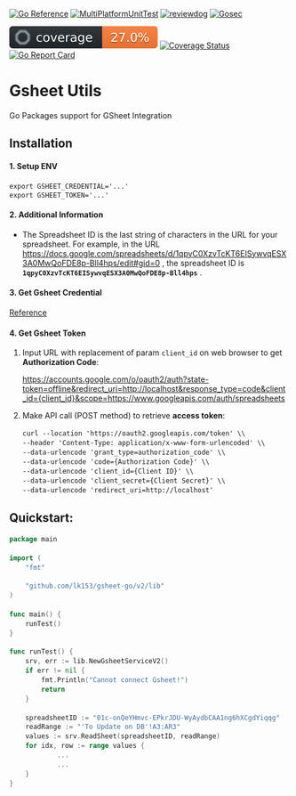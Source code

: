 [![Go Reference](https://pkg.go.dev/badge/lk153/gsheet-go/markdown.svg)](https://pkg.go.dev/github.com/lk153/gsheet-go/v2)
[![MultiPlatformUnitTest](https://github.com/lk153/gsheet-go/actions/workflows/unit_test.yml/badge.svg)](https://github.com/lk153/gsheet-go/actions/workflows/unit_test.yml)
[![reviewdog](https://github.com/lk153/gsheet-go/actions/workflows/reviewdog.yml/badge.svg)](https://github.com/lk153/gsheet-go/actions/workflows/reviewdog.yml)
[![Gosec](https://github.com/lk153/gsheet-go/actions/workflows/gosec.yml/badge.svg)](https://github.com/lk153/gsheet-go/actions/workflows/gosec.yml)

[![Coverage](https://raw.githubusercontent.com/lk153/octocovs-central/main/badges/lk153/gsheet-go/coverage.svg)](https://github.com/lk153/octocovs-central)
[![Coverage Status](https://coveralls.io/repos/github/lk153/gsheet-go/badge.svg?branch=main)](https://coveralls.io/github/lk153/gsheet-go?branch=main)
[![Go Report Card](https://goreportcard.com/badge/github.com/lk153/gsheet-go/v2)](https://goreportcard.com/report/github.com/lk153/gsheet-go/v2)

# Gsheet Utils
Go Packages support for GSheet Integration

## Installation

#### 1. Setup ENV

    export GSHEET_CREDENTIAL='...'
    export GSHEET_TOKEN='...'

#### 2. Additional Information

* The Spreadsheet ID is the last string of characters in the URL for your spreadsheet. For example, in the URL https://docs.google.com/spreadsheets/d/1qpyC0XzvTcKT6EISywvqESX3A0MwQoFDE8p-Bll4hps/edit#gid=0 , the spreadsheet ID is **``1qpyC0XzvTcKT6EISywvqESX3A0MwQoFDE8p-Bll4hps``** .


#### 3. Get Gsheet Credential

[Reference](https://developers.google.com/sheets/api/quickstart/go#authorize_credentials_for_a_desktop_application)


#### 4. Get Gsheet Token

1. Input URL with replacement of param `client_id` on web browser to get **Authorization Code**:

    https://accounts.google.com/o/oauth2/auth?state-token=offline&redirect_uri=http://localhost&response_type=code&client_id={client_id}&scope=https://www.googleapis.com/auth/spreadsheets

2. Make API call (POST method) to retrieve **access token**:

    `curl --location 'https://oauth2.googleapis.com/token' \\`<br>
    `--header 'Content-Type: application/x-www-form-urlencoded' \\`<br>
    `--data-urlencode 'grant_type=authorization_code' \\`<br>
    `--data-urlencode 'code={Authorization Code}' \\`<br>
    `--data-urlencode 'client_id={Client ID}' \\`<br>
    `--data-urlencode 'client_secret={Client Secret}' \\`<br>
    `--data-urlencode 'redirect_uri=http://localhost'`

## Quickstart:

```go
package main

import (
	"fmt"

	"github.com/lk153/gsheet-go/v2/lib"
)

func main() {
	runTest()
}

func runTest() {
	srv, err := lib.NewGsheetServiceV2()
	if err != nil {
		fmt.Println("Cannot connect Gsheet!")
		return
	}

	spreadsheetID := "01c-onQeYHmvc-EPkrJDU-WyAydbCAA1ng6hXCgdYiqqg"
	readRange := "'To Update on DB'!A3:AR3"
	values := srv.ReadSheet(spreadsheetID, readRange)
	for idx, row := range values {
            ...
            ...
	}
}
```
